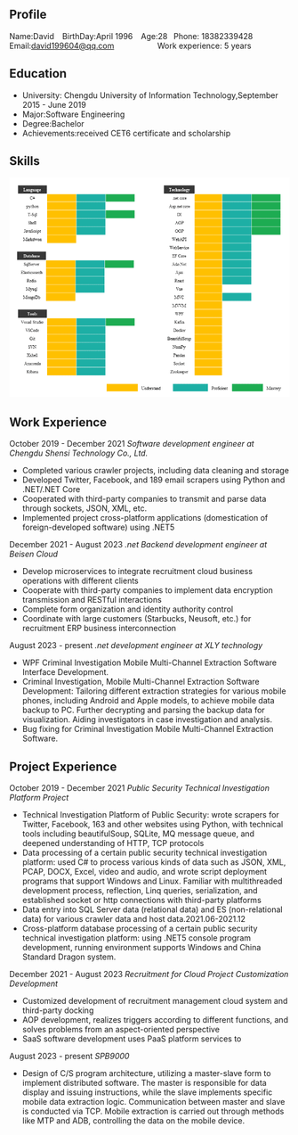 Profile
------

Name:David &ensp; BirthDay:April 1996 &ensp; Age:28&ensp; Phone: 18382339428 &ensp;
Email:david199604@qq.com &ensp; &ensp;&ensp;&ensp;&ensp;&ensp;&ensp;&ensp;&ensp;&ensp;Work experience: 5 years

Education
---------

* University: Chengdu University of Information Technology,September 2015 - June 2019
* Major:Software Engineering  
* Degree:Bachelor
* Achievements:received CET6 certificate and scholarship

Skills
------

![1686280176431](image/README/1686280176431.png)

Work Experience
---------------

October 2019 - December 2021
_Software development engineer at Chengdu Shensi Technology Co., Ltd._

* Completed various crawler projects, including data cleaning and storage
* Developed Twitter, Facebook, and 189 email scrapers using Python and .NET/.NET Core
* Cooperated with third-party companies to transmit and parse data through sockets, JSON, XML, etc.
* Implemented project cross-platform applications (domestication of foreign-developed software) using .NET5

December 2021 - August 2023
_.net Backend development engineer at Beisen Cloud_

* Develop microservices to integrate recruitment cloud business operations with different clients
* Cooperate with third-party companies to implement data encryption transmission and RESTful interactions
* Complete form organization and identity authority control
* Coordinate with large customers (Starbucks, Neusoft, etc.) for recruitment ERP business interconnection

August 2023 - present
_.net development engineer at XLY technology_

* WPF Criminal Investigation Mobile Multi-Channel Extraction Software Interface Development.
* Criminal Investigation, Mobile Multi-Channel Extraction Software Development: Tailoring different extraction strategies for various mobile phones, including Android and Apple models, to achieve mobile data backup to PC. Further decrypting and parsing the backup data for visualization. Aiding investigators in case investigation and analysis.
* Bug fixing for Criminal Investigation Mobile Multi-Channel Extraction Software.

Project Experience
------------------

October 2019 - December 2021
_Public Security Technical Investigation Platform Project_

* Technical Investigation Platform of Public Security: wrote scrapers for Twitter, Facebook, 163 and other websites using Python, with technical tools including beautifulSoup, SQLite, MQ message queue, and deepened understanding of HTTP, TCP protocols
* Data processing of a certain public security technical investigation platform: used C# to process various kinds of data such as JSON, XML, PCAP, DOCX, Excel, video and audio, and wrote script deployment programs that support Windows and Linux. Familiar with multithreaded development process, reflection, Linq queries, serialization, and established socket or http connections with third-party platforms
* Data entry into SQL Server data (relational data) and ES (non-relational data) for various crawler data and host data.2021.06-2021.12
* Cross-platform database processing of a certain public security technical investigation platform: using .NET5 console program development, running environment supports Windows and China Standard Dragon system.

December 2021 - August 2023
_Recruitment for Cloud Project Customization Development_

* Customized development of recruitment management cloud system and third-party docking
* AOP development, realizes triggers according to different functions, and solves problems from an aspect-oriented perspective
* SaaS software development uses PaaS platform services to

August 2023 - present
_SPB9000_

* Design of C/S program architecture, utilizing a master-slave form to implement distributed software. The master is responsible for data display and issuing instructions, while the slave implements specific mobile data extraction logic. Communication between master and slave is conducted via TCP. Mobile extraction is carried out through methods like MTP and ADB, controlling the data on the mobile device.